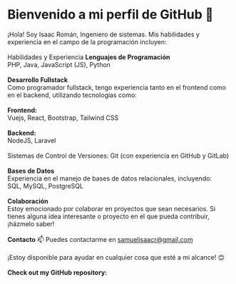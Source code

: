 # Bienvenido a mi perfil de GitHub 👋
¡Hola! Soy Isaac Román, Ingeniero de sistemas. Mis habilidades y experiencia en el campo de la programación incluyen:
<br><br>
Habilidades y Experiencia
__Lenguajes de Programación__ <br>
PHP, Java, JavaScript (JS), Python
<br><br>
__Desarrollo Fullstack__ <br>
Como programador fullstack, tengo experiencia tanto en el frontend como en el backend, utilizando tecnologías como:
<br><br>
__Frontend:__ <br>
Vuejs, React, Bootstrap, Tailwind CSS
<br><br>
__Backend:__ <br>
NodeJS, Laravel
<br><br>
Sistemas de Control de Versiones:
Git (con experiencia en GitHub y GitLab)
<br><br>
__Bases de Datos__ <br>
Experiencia en el manejo de bases de datos relacionales, incluyendo:<br>
SQL, MySQL, PostgreSQL
<br><br>
__Colaboración__ <br>
Estoy emocionado por colaborar en proyectos que sean necesarios. 
Si tienes alguna idea interesante o proyecto en el que pueda contribuir, ¡házmelo saber!
<br><br>
__Contacto__
📫 Puedes contactarme en samuelisaacr@gmail.com
<br><br>
¡Estoy disponible para ayudar en cualquier cosa que esté a mi alcance! 😊
<br><br>
__Check out my GitHub repository:__ <br>

<!-----
<div>
  <p>
    <a href="https://github.com/Bhargavi-hash/HotelFranchiseDBMS.git">
      <img src="https://github-readme-stats.vercel.app/api/pin/?username=Bhargavi-hash&repo=HotelFranchiseDBMS" alt="GitHub Stats" />
    </a>
    <a href="https://github.com/Bhargavi-hash/Linux-Shell-Implementation.git">
      <img src="https://github-readme-stats.vercel.app/api/pin/?username=Bhargavi-hash&repo=Linux-Shell-Implementation" alt="GitHub Stats" />
    </a>
  </p>
</div>
--->

